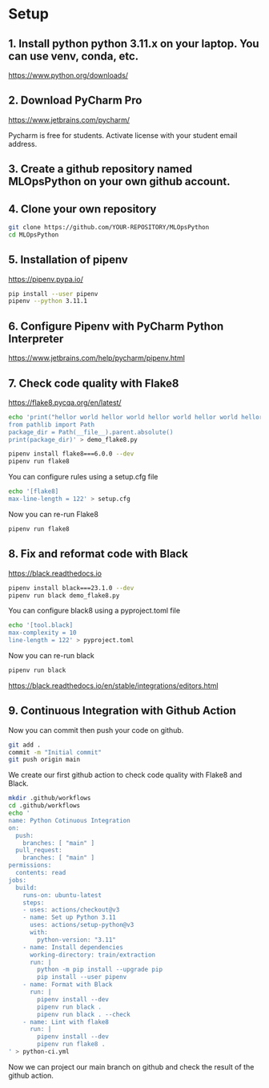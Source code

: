 # Setup

## 1. Install python python 3.11.x on your laptop. You can use venv, conda, etc.
https://www.python.org/downloads/

##  2. Download PyCharm Pro 
https://www.jetbrains.com/pycharm/

Pycharm is free for students.
Activate license with your student email address.

##  3. Create a github repository named MLOpsPython on your own github account.
##  4. Clone your own repository

```bash
git clone https://github.com/YOUR-REPOSITORY/MLOpsPython
cd MLOpsPython
```

## 5. Installation of pipenv

https://pipenv.pypa.io/

```bash
pip install --user pipenv
pipenv --python 3.11.1
```

## 6. Configure Pipenv with PyCharm Python Interpreter

https://www.jetbrains.com/help/pycharm/pipenv.html

## 7. Check code quality with Flake8 

https://flake8.pycqa.org/en/latest/

```bash
echo 'print("hellor world hellor world hellor world hellor world hellor world hellor world hellor world hellor world hellor world")
from pathlib import Path
package_dir = Path(__file__).parent.absolute()
print(package_dir)' > demo_flake8.py
```

```bash
pipenv install flake8===6.0.0 --dev
pipenv run flake8
```

You can configure rules using a setup.cfg file
```bash
echo '[flake8]
max-line-length = 122' > setup.cfg
```

Now you can re-run Flake8
```bash
pipenv run flake8
```

## 8. Fix and reformat code with Black

https://black.readthedocs.io

```bash
pipenv install black===23.1.0 --dev
pipenv run black demo_flake8.py
```

You can configure black8 using a pyproject.toml file
```bash
echo '[tool.black]
max-complexity = 10
line-length = 122' > pyproject.toml
```
Now you can re-run black
```bash
pipenv run black
```

https://black.readthedocs.io/en/stable/integrations/editors.html

## 9. Continuous Integration with Github Action

Now you can commit then push your code on github.
```bash
git add . 
commit -m "Initial commit"
git push origin main
```

We create our first github action to check code quality with Flake8 and Black.
```bash
mkdir .github/workflows
cd .github/workflows
echo '
name: Python Cotinuous Integration
on:
  push:
    branches: [ "main" ]
  pull_request:
    branches: [ "main" ]
permissions:
  contents: read
jobs:
  build:
    runs-on: ubuntu-latest
    steps:
    - uses: actions/checkout@v3
    - name: Set up Python 3.11
      uses: actions/setup-python@v3
      with:
        python-version: "3.11"
    - name: Install dependencies
      working-directory: train/extraction
      run: |
        python -m pip install --upgrade pip
        pip install --user pipenv
    - name: Format with Black
      run: |
        pipenv install --dev
        pipenv run black .
        pipenv run black . --check
    - name: Lint with flake8
      run: |
        pipenv install --dev
        pipenv run flake8 .
' > python-ci.yml
```

Now we can project our main branch on github and check the result of the github action.